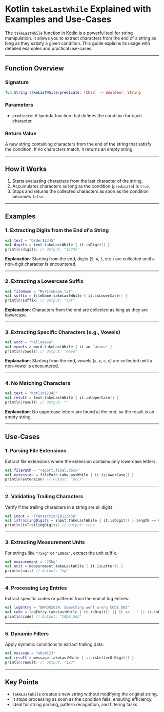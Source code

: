 
# Kotlin `takeLastWhile` Explained with Examples and Use-Cases

The `takeLastWhile` function in Kotlin is a powerful tool for string manipulation. It allows you to extract characters from the end of a string as long as they satisfy a given condition. This guide explains its usage with detailed examples and practical use-cases.

---

## **Function Overview**

### **Signature**
```kotlin
fun String.takeLastWhile(predicate: (Char) -> Boolean): String
```

### **Parameters**
- `predicate`: A lambda function that defines the condition for each character.

### **Return Value**
A new string containing characters from the end of the string that satisfy the condition. If no characters match, it returns an empty string.

---

## **How it Works**
1. Starts evaluating characters from the last character of the string.
2. Accumulates characters as long as the condition (`predicate`) is `true`.
3. Stops and returns the collected characters as soon as the condition becomes `false`.

---

## **Examples**

### **1. Extracting Digits from the End of a String**
```kotlin
val text = "Order12345"
val digits = text.takeLastWhile { it.isDigit() }
println(digits) // Output: "12345"
```
**Explanation**: Starting from the end, digits (`5`, `4`, `3`, etc.) are collected until a non-digit character is encountered.

---

### **2. Extracting a Lowercase Suffix**
```kotlin
val fileName = "MyFileName.txt"
val suffix = fileName.takeLastWhile { it.isLowerCase() }
println(suffix) // Output: "txt"
```
**Explanation**: Characters from the end are collected as long as they are lowercase.

---

### **3. Extracting Specific Characters (e.g., Vowels)**
```kotlin
val word = "helloeeea"
val vowels = word.takeLastWhile { it in "aeiou" }
println(vowels) // Output: "eeea"
```
**Explanation**: Starting from the end, vowels (`a`, `e`, `e`, `e`) are collected until a non-vowel is encountered.

---

### **4. No Matching Characters**
```kotlin
val text = "Kotlin12345"
val result = text.takeLastWhile { it.isUpperCase() }
println(result) // Output: ""
```
**Explanation**: No uppercase letters are found at the end, so the result is an empty string.

---

## **Use-Cases**

### **1. Parsing File Extensions**
Extract file extensions where the extension contains only lowercase letters.
```kotlin
val filePath = "report.final.docx"
val extension = filePath.takeLastWhile { it.isLowerCase() }
println(extension) // Output: "docx"
```

---

### **2. Validating Trailing Characters**
Verify if the trailing characters in a string are all digits.
```kotlin
val input = "TransactionID123456"
val isTrailingDigits = input.takeLastWhile { it.isDigit() }.length == 6
println(isTrailingDigits) // Output: true
```

---

### **3. Extracting Measurement Units**
For strings like `"75kg"` or `"180cm"`, extract the unit suffix.
```kotlin
val measurement = "75kg"
val unit = measurement.takeLastWhile { it.isLetter() }
println(unit) // Output: "kg"
```

---

### **4. Processing Log Entries**
Extract specific codes or patterns from the end of log entries.
```kotlin
val logEntry = "ERROR2024: Something went wrong CODE_503"
val code = logEntry.takeLastWhile { it.isDigit() || it == '_' || it.isUpperCase() }
println(code) // Output: "CODE_503"
```

---

### **5. Dynamic Filters**
Apply dynamic conditions to extract trailing data:
```kotlin
val message = "abc#123"
val result = message.takeLastWhile { it.isLetterOrDigit() }
println(result) // Output: "123"
```

---

## **Key Points**
- `takeLastWhile` creates a new string without modifying the original string.
- It stops processing as soon as the condition fails, ensuring efficiency.
- Ideal for string parsing, pattern recognition, and filtering tasks.
